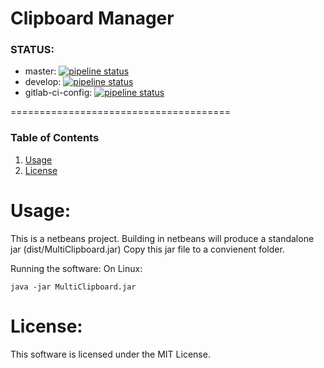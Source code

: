 Clipboard Manager
======================================

### STATUS:
* master: [![pipeline status](https://gitlab.com/jeremymreed/multi-clipboard/badges/master/pipeline.svg)](https://gitlab.com/jeremymreed/multi-clipboard/commits/master)
* develop: [![pipeline status](https://gitlab.com/jeremymreed/multi-clipboard/badges/develop/pipeline.svg)](https://gitlab.com/jeremymreed/multi-clipboard/commits/develop)
* gitlab-ci-config: [![pipeline status](https://gitlab.com/jeremymreed/multi-clipboard/badges/develop/pipeline.svg)](https://gitlab.com/jeremymreed/multi-clipboard/commits/feature/gitlab-ci-config)

======================================
### Table of Contents
1. [Usage](https://gitlab.com/jeremymreed/mines#usage)
2. [License](https://gitlab.com/jeremymreed/mines#license)


# Usage:
This is a netbeans project.
Building in netbeans will produce a standalone jar (dist/MultiClipboard.jar)
Copy this jar file to a convienent folder.

Running the software:
On Linux:
```
java -jar MultiClipboard.jar
```

# License:
This software is licensed under the MIT License.
